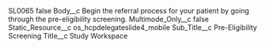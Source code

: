 <?xml version="1.0" encoding="UTF-8"?>
<CustomMetadata xmlns="http://soap.sforce.com/2006/04/metadata" xmlns:xsi="http://www.w3.org/2001/XMLSchema-instance" xmlns:xsd="http://www.w3.org/2001/XMLSchema">
    <label>SL0065</label>
    <protected>false</protected>
    <values>
        <field>Body__c</field>
        <value xsi:type="xsd:string">Begin the referral process for your patient by going through the pre-eligibility screening.</value>
    </values>
    <values>
        <field>Multimode_Only__c</field>
        <value xsi:type="xsd:boolean">false</value>
    </values>
    <values>
        <field>Static_Resource__c</field>
        <value xsi:type="xsd:string">os_hcpdelegateslide4_mobile</value>
    </values>
    <values>
        <field>Sub_Title__c</field>
        <value xsi:type="xsd:string">Pre-Eligibility Screening</value>
    </values>
    <values>
        <field>Title__c</field>
        <value xsi:type="xsd:string">Study Workspace</value>
    </values>
</CustomMetadata>
